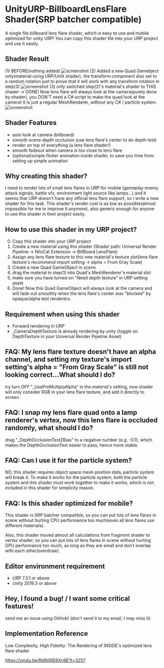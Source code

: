 # UnityURP-BillboardLensFlare Shader(SRP batcher compatible)
A single file billboard lens flare shader, which is easy to use and mobile optimized for unity URP!
You can copy this shader file into your URP project and use it easily. 

Shader Result
-------------------
(1) BEFORE(nothing added)
![screenshot](https://i.imgur.com/gL6gQze.png)
(2) Added a new Quad Gamebject only(material using URP/Unlit shader), the transform component also set to a random rotation just to prove that it will work with any transform rotation in step(3)
![screenshot](https://i.imgur.com/TOtySEC.png)
(3) only switched step(2)'s material's shader to THIS shader -> DONE! Now lens flare will always look at the camera(purely done by shader), you DON'T need a C# script to make the quad look at the camera! It is just a regular MeshRenderer, without any C# / particle system.
![screenshot](https://i.imgur.com/pymZBQF.png)

Shader Features
-------------------
- auto look at camera (billboard)
- smooth scene depth occlusion (use lens flare's center to do depth test)
- render on top of everything (a lens flare shader!)
- smooth fadeout when camera is too close to lens flare
- (optional)simple flicker animation inside shader, to save you time from setting up simple animation

Why creating this shader?
-------------------
I need to render lots of small lens flares in URP for mobile (gameplay enemy attack signals, battle vfx, environment light source like lamps...) and it seems that URP doesn't have any official lens flare support, so I write a new shader for this task. 
This shader's render cost is as low as possible(almost impossible for me to improve it anymore), also generic enough for anyone to use this shader in their project easily.

How to use this shader in my URP project?
-------------------
 0. Copy this shader into your URP project
 1. Create a new material using this shader (Shader path: Universal Render Pipeline -> NiloCat Extension -> BillBoard LensFlare)
 2. Assign any lens flare texture to this new material's texture slot(lens flare texture's recommend import setting -> alpha = From Gray Scale)
 3. Create a new Quad GameObject in scene
 4. drag the material in step(1) into Quad's MeshRenderer's material slot
 5. make sure you have turned on "Need depth texture" in URP setting asset
 5. Done! Now this Quad GameObject will always look at the camera and will fade out smoothly when the lens flare's center was "blocked" by opaque/alpha test renderers.

Requirement when using this shader
-------------------
- Forward rendering in URP
- _CameraDepthTexture is already rendering by unity (toggle on DepthTexture in your Universal Render Pipeline Asset)

FAQ: My lens flare texture doesn't have an alpha channel, and setting my texture's import setting's alpha = "From Gray Scale" is still not looking correct...What should I do?
-----------------------
try turn OFF "_UsePreMultiplyAlpha" in the material's setting, now shader will only consider RGB in your lens flare texture, and add it directly to screen.

FAQ: I snap my lens flare quad onto a lamp renderer's vertex, now this lens flare is occluded randomly, what should I do?
-----------------------
drag "_DepthOcclusionTestZBias" to a negative number (e.g. -0.1), which makes the DepthOcclusionTest easier to pass, hence more stable.

FAQ: Can I use it for the particle system?
-----------------------
NO, this shader requires object space mesh position data, particle system will break it. To make it works for the particle system, both the particle system and this shader must work together to make it works, which is not included in this shader for simplicity reason.

FAQ: Is this shader optimized for mobile?
-------------------
This shader is SRP batcher compatible, so you can put lots of lens flares in scene without hurting CPU performance too much(even all lens flares use different materials).

Also, this shader moved almost all calculations from fragment shader to vertex shader, so you can put lots of lens flares in scene without hurting GPU performance too much, as long as they are small and don't overlap with each other(overdraw).

Editor environment requirement
-----------------------
- URP 7.3.1 or above
- Unity 2019.3 or above

Hey, I found a bug! / I want some critical features!
-----------------------
send me an issue using GitHub! (don't send it to my email, I may miss it)

Implementation Reference
-----------------------
Low Complexity, High Fidelity: The Rendering of INSIDE's optimized lens flare shader

https://youtu.be/RdN06E6Xn9E?t=3257

